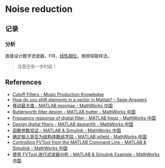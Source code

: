 # Noise reduction

## 记录

### 分析

直接设计数字滤波器，FIR，[线性相位](https://ydx-2147483647.github.io/summaries/digital-signal-processing/#线性相位)，用频域取样法。

> 注意还有一步时延！

## References

- [Cutoff Filters - Music Production Knowledge](https://musicproductionknowledge.com/knowledge/spectral-effects/cutoff-filters)
- [How do you shift elements in a vector in Matlab? – Sage-Answers](https://sage-answers.com/how-do-you-shift-elements-in-a-vector-in-matlab/)
- [移动最大值 - MATLAB movmax - MathWorks 中国](https://ww2.mathworks.cn/help/matlab/ref/movmax.html)
- [Butterworth filter design - MATLAB butter - MathWorks 中国](https://ww2.mathworks.cn/help/releases/R2020b/signal/ref/butter.html?#bucsfmj)
- [Frequency response of digital filter - MATLAB freqz - MathWorks 中国](https://ww2.mathworks.cn/help/releases/R2020b/signal/ref/freqz.html)
- [Design digital filters - MATLAB designfilt - MathWorks 中国](https://ww2.mathworks.cn/help/releases/R2020b/signal/ref/designfilt.html)
- [函数参数验证 - MATLAB & Simulink - MathWorks 中国](https://ww2.mathworks.cn/help/releases/R2020b/matlab/matlab_prog/function-argument-validation-1.html?#mw_1b62b6d6-a445-4c55-a9b9-9c70becfdbe6)
- [确定输入是否为结构体数组字段 - MATLAB isfield - MathWorks 中国](https://ww2.mathworks.cn/help/releases/R2020b/matlab/ref/isfield.html?searchHighlight=isfield&s_tid=doc_srchtitle)
- [Controlling FVTool from the MATLAB Command Line - MATLAB & Simulink - MathWorks 中国](https://ww2.mathworks.cn/help/releases/R2020b/signal/ug/Controlling-FVTool-from-the-command-line.html)
- [使用 FVTool 进行滤波器分析 - MATLAB & Simulink Example - MathWorks 中国](https://ww2.mathworks.cn/help/releases/R2020b/signal/ug/filter-analysis-using-fvtool.html)
